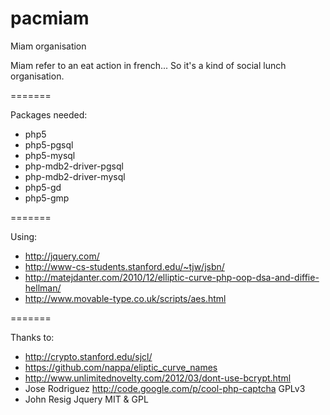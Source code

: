 pacmiam
=======

Miam organisation

Miam refer to an eat action in french...
So it's a kind of social lunch organisation.

=======

Packages needed:

* php5
* php5-pgsql
* php5-mysql
* php-mdb2-driver-pgsql
* php-mdb2-driver-mysql
* php5-gd
* php5-gmp

=======

Using:

* http://jquery.com/
* http://www-cs-students.stanford.edu/~tjw/jsbn/
* http://matejdanter.com/2010/12/elliptic-curve-php-oop-dsa-and-diffie-hellman/
* http://www.movable-type.co.uk/scripts/aes.html

=======

Thanks to:

* http://crypto.stanford.edu/sjcl/
* https://github.com/nappa/eliptic_curve_names
* http://www.unlimitednovelty.com/2012/03/dont-use-bcrypt.html
* Jose Rodriguez http://code.google.com/p/cool-php-captcha GPLv3
* John Resig Jquery MIT & GPL 
